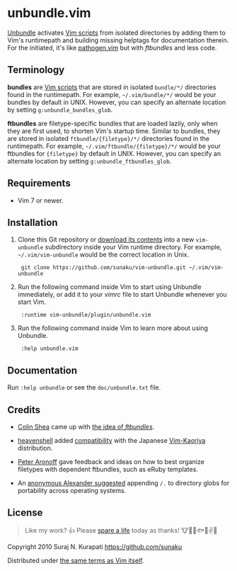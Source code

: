 # unbundle.vim

[Unbundle] activates [Vim scripts] from isolated directories by adding them to
Vim's runtimepath and building missing helptags for documentation therein.
For the initiated, it's like [pathogen.vim] but with *ftbundles* and less code.

## Terminology

**bundles** are [Vim scripts] that are stored in isolated `bundle/*/`
directories found in the runtimepath.  For example, `~/.vim/bundle/*/` would
be your bundles by default in UNIX. However, you can specify an alternate
location by setting `g:unbundle_bundles_glob`.

**ftbundles** are filetype-specific bundles that are loaded lazily, only when
they are first used, to shorten Vim's startup time.  Similar to bundles, they
are stored in isolated `ftbundle/{filetype}/*/` directories found in the
runtimepath.  For example, `~/.vim/ftbundle/{filetype}/*/` would be your
ftbundles for `{filetype}` by default in UNIX.  However, you can specify an
alternate location by setting `g:unbundle_ftbundles_glob`.

## Requirements

* Vim 7 or newer.

## Installation

1. Clone this Git repository or [download its contents][downloads] into a new
   `vim-unbundle` subdirectory inside your Vim runtime directory.  For
   example, `~/.vim/vim-unbundle` would be the correct location in Unix.

        git clone https://github.com/sunaku/vim-unbundle.git ~/.vim/vim-unbundle

2. Run the following command inside Vim to start using Unbundle immediately,
   or add it to your *vimrc* file to start Unbundle whenever you start Vim.

        :runtime vim-unbundle/plugin/unbundle.vim

3. Run the following command inside Vim to learn more about using Unbundle.

        :help unbundle.vim

## Documentation

Run `:help unbundle` or see the `doc/unbundle.txt` file.

## Credits

* [Colin Shea](https://github.com/evaryont) came up with [the idea of
  *ftbundles*](https://github.com/sunaku/vim-unbundle/issues/2).

* [heavenshell](https://github.com/heavenshell) added [compatibility](
  https://github.com/sunaku/vim-unbundle/pull/7) with the Japanese
  [Vim-Kaoriya](http://www.kaoriya.net/software/vim) distribution.

* [Peter Aronoff](http://ithaca.arpinum.org) gave feedback and ideas on how to
  best organize filetypes with dependent ftbundles, such as eRuby templates.

* An [anonymous Alexander suggested](
  http://snk.tuxfamily.org/log/vim-script-management-system.html#IDComment98711660)
  appending `/.` to directory globs for portability across operating systems.

## License

[Spare A Life]: https://sunaku.github.io/vegan-for-life.html
> Like my work? :+1:  Please [spare a life] today as thanks!
:cow::pig::chicken::fish::speak_no_evil::v::revolving_hearts:

Copyright 2010 Suraj N. Kurapati <https://github.com/sunaku>

Distributed under [the same terms as Vim itself][license].

[Unbundle]:     https://github.com/sunaku/vim-unbundle
[downloads]:    https://github.com/sunaku/vim-unbundle/archive/master.zip
[license]:      http://vimdoc.sourceforge.net/htmldoc/uganda.html#license
[pathogen.vim]: https://github.com/tpope/vim-pathogen#readme
[Vim scripts]:  http://www.vim.org/scripts/
